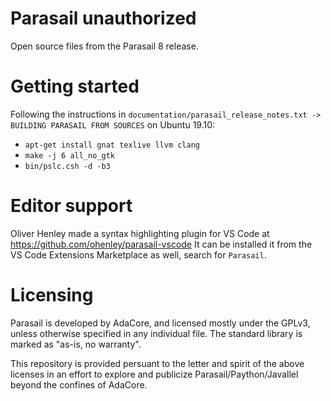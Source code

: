 # Parasail unauthorized
Open source files from the Parasail 8 release.

# Getting started
Following the instructions in `documentation/parasail_release_notes.txt -> BUILDING PARASAIL FROM SOURCES` on Ubuntu 19.10:
 - `apt-get install gnat texlive llvm clang`
 - `make -j 6 all_no_gtk`
 - `bin/pslc.csh -d -b3`
# Editor support
Oliver Henley made a syntax highlighting plugin for VS Code at https://github.com/ohenley/parasail-vscode 
It can be installed it from the VS Code Extensions Marketplace as well, search for `Parasail`.

# Licensing
Parasail is developed by AdaCore, and licensed mostly under the GPLv3, unless otherwise specified in any individual file. The standard library is marked as "as-is, no warranty".

This repository is provided persuant to the letter and spirit of the above licenses in an effort to explore and publicize Parasail/Paython/Javallel beyond the confines of AdaCore.

